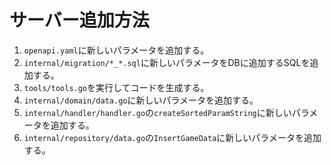 # サーバー追加方法
1. `openapi.yaml`に新しいパラメータを追加する。
2. `internal/migration/*_*.sql`に新しいパラメータをDBに追加するSQLを追加する。
3. `tools/tools.go`を実行してコードを生成する。
4. `internal/domain/data.go`に新しいパラメータを追加する。
5. `internal/handler/handler.go`の`createSortedParamString`に新しいパラメータを追加する。
6. `internal/repository/data.go`の`InsertGameData`に新しいパラメータを追加する。
